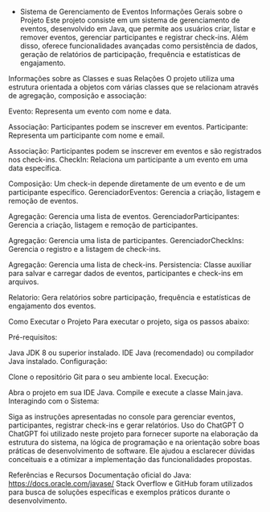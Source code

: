 - Sistema de Gerenciamento de Eventos
Informações Gerais sobre o Projeto
Este projeto consiste em um sistema de gerenciamento de eventos, desenvolvido em Java, que permite aos usuários criar, listar e remover eventos, gerenciar participantes e registrar check-ins. Além disso, oferece funcionalidades avançadas como persistência de dados, geração de relatórios de participação, frequência e estatísticas de engajamento.

Informações sobre as Classes e suas Relações
O projeto utiliza uma estrutura orientada a objetos com várias classes que se relacionam através de agregação, composição e associação:

Evento: Representa um evento com nome e data.

Associação: Participantes podem se inscrever em eventos.
Participante: Representa um participante com nome e email.

Associação: Participantes podem se inscrever em eventos e são registrados nos check-ins.
CheckIn: Relaciona um participante a um evento em uma data específica.

Composição: Um check-in depende diretamente de um evento e de um participante específico.
GerenciadorEventos: Gerencia a criação, listagem e remoção de eventos.

Agregação: Gerencia uma lista de eventos.
GerenciadorParticipantes: Gerencia a criação, listagem e remoção de participantes.

Agregação: Gerencia uma lista de participantes.
GerenciadorCheckIns: Gerencia o registro e a listagem de check-ins.

Agregação: Gerencia uma lista de check-ins.
Persistencia: Classe auxiliar para salvar e carregar dados de eventos, participantes e check-ins em arquivos.

Relatorio: Gera relatórios sobre participação, frequência e estatísticas de engajamento dos eventos.

Como Executar o Projeto
Para executar o projeto, siga os passos abaixo:

Pré-requisitos:

Java JDK 8 ou superior instalado.
IDE Java (recomendado) ou compilador Java instalado.
Configuração:

Clone o repositório Git para o seu ambiente local.
Execução:

Abra o projeto em sua IDE Java.
Compile e execute a classe Main.java.
Interagindo com o Sistema:

Siga as instruções apresentadas no console para gerenciar eventos, participantes, registrar check-ins e gerar relatórios.
Uso do ChatGPT
O ChatGPT foi utilizado neste projeto para fornecer suporte na elaboração da estrutura do sistema, na lógica de programação e na orientação sobre boas práticas de desenvolvimento de software. Ele ajudou a esclarecer dúvidas conceituais e a otimizar a implementação das funcionalidades propostas.

Referências e Recursos
Documentação oficial do Java: https://docs.oracle.com/javase/
Stack Overflow e GitHub foram utilizados para busca de soluções específicas e exemplos práticos durante o desenvolvimento.